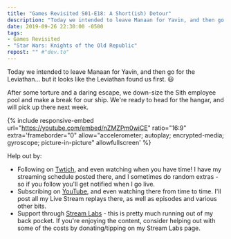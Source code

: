 ```yaml
---
title: "Games Revisited S01-E18: A Short(ish) Detour"
description: "Today we intended to leave Manaan for Yavin, and then go for the Leviathan&hellip; but it looks like the Leviathan found us first."
date: 2019-09-26 22:30:00 -0500
tags:
- Games Revisited
- "Star Wars: Knights of the Old Republic"
repost: "" #"dev.to"
---
```


Today we intended to leave Manaan for Yavin, and then go for the Leviathan&hellip; but it looks like the Leviathan found us first. :smiley:

After some torture and a daring escape, we down-size the Sith employee pool and make a break for our ship. We're ready to head for the hangar, and will pick up there next week.
<!--more-->


{% include responsive-embed url="https://youtube.com/embed/nZMZPm0wiCE" ratio="16:9" extra='frameborder="0" allow="accelerometer; autoplay; encrypted-media; gyroscope; picture-in-picture" allowfullscreen' %}

Help out by:
 * Following on [Twtich](https://twitch.tv/AnonJr_Live), and even watching when you have time! I have my streaming schedule posted there, and I sometimes do random extras - so if you follow you'll get notified when I go live.
 * Subscribing on [YouTube](http://www.youtube.com/channel/UCXafqhKHbkSUIrq0LAuu0tw), and even watching there from time to time. I'll post all my Live Stream replays there, as well as episodes and various other bits.
 * Support through [Stream Labs](https://streamlabs.com/anonjr_live) - this is pretty much running out of my back pocket. If you're enjoying the content, consider helping out with some of the costs by donating/tipping on my Stream Labs page.